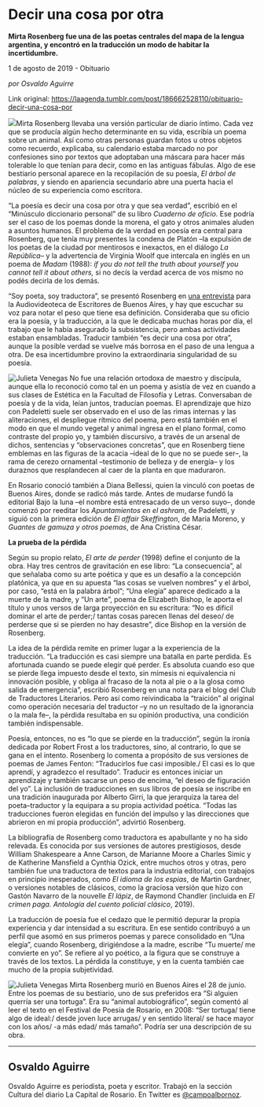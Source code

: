 # Decir una cosa por otra

**Mirta Rosenberg fue una de las poetas centrales del mapa de la lengua argentina, y encontró en la traducción un modo de habitar la incertidumbre.**

1 de agosto de 2019 - Obituario

_por Osvaldo Aguirre_

Link original: https://laagenda.tumblr.com/post/186662528110/obituario-decir-una-cosa-por

![](https://64.media.tumblr.com/ad41d2e6e5a201c6ed6946398f005a8b/fa54c6a348e417a6-c9/s500x750/9f155d7c0506ce406ad4378e1dc76644b3e63566.jpg)Mirta
Rosenberg llevaba una versión particular de diario íntimo. Cada 
vez que se producía algún hecho determinante en su vida, escribía
un poema sobre un animal. Así como otras personas guardan fotos u
otros objetos como recuerdo, explicaba, su calendario estaba marcado
no por confesiones sino por textos que adoptaban una máscara para
hacer más tolerable lo que tenían para decir, como en las antiguas
fábulas. Algo de ese bestiario personal aparece en la recopilación
de su poesía, *El
árbol de palabras*,
y siendo en apariencia secundario abre una puerta hacia el núcleo de
su experiencia como escritora.


“La
poesía es decir una cosa por otra y que sea verdad”, escribió en
el “Minúsculo diccionario personal” de su libro *Cuaderno
de oficio*.
Ese podría ser el caso de los poemas donde la morena, el gato y
otros animales aluden a asuntos humanos. El problema de la verdad en
poesía era central para Rosenberg, que tenía muy presentes la
condena de Platón –la expulsión de los poetas de la ciudad por
mentirosos e inexactos, en el diálogo *La
República–* y la advertencia de Virginia Woolf que intercala en inglés en un
poema de *Madam*
(1988): *if
you do not tell the truth about yourself you cannot tell it about
others,*
si no decís la verdad acerca de vos mismo no podés decirla de los
demás. 



“Soy
poeta, soy traductora”, se presentó Rosenberg en [una entrevista](https://www.youtube.com/watch?v=YHEPsHYWEg4)
para la Audiovideoteca de Escritores de Buenos Aires, y hay que escuchar su voz para notar el peso que tiene esa
definición. Consideraba que su oficio era la poesía, y la
traducción, a la que le dedicaba muchas horas por día, el trabajo
que le había asegurado la subsistencia, pero ambas actividades
estaban ensambladas. Traducir también “es decir una cosa por
otra”, aunque la posible verdad se vuelve más borrosa en el paso
de una lengua a otra. De esa incertidumbre provino la extraordinaria
singularidad de su poesía.

![Julieta Venegas](https://64.media.tumblr.com/42e50deb9f712b36389baf041a7ec06b/fa54c6a348e417a6-c5/s250x400/476159703c0b458f80902e92b5ea198d359bd7fc.jpg)
No
fue una relación ortodoxa de maestro y discípula, aunque ella lo
reconoció como tal en un poema y asistía de vez en cuando a sus
clases de Estética en la Facultad de Filosofía y Letras.
Conversaban de poesía y de la vida, leían juntos, traducían
poemas. El aprendizaje que hizo con Padeletti suele ser observado en
el uso de las rimas internas y las aliteraciones, el despliegue
rítmico del poema, pero está también en el modo en que el mundo
vegetal y animal ingresa en el plano formal, como contraste del
propio yo, y también discursivo, a través de un arsenal de dichos,
sentencias y “observaciones concretas”, que en Rosenberg tiene
emblemas en las figuras de la acacia –ideal de lo que no se puede
ser–, la rama de cerezo ornamental –testimonio de belleza y de
energía– y los duraznos que resplandecen al caer de la planta en que
maduraron.


En
Rosario conoció también a Diana Bellessi, quien la vinculó con
poetas de Buenos Aires, donde se radicó más tarde. Antes de mudarse
fundó la editorial Bajo la luna –el nombre está entresacado de un
verso suyo–, donde comenzó por reeditar los *Apuntamientos
en el ashram*,
de Padeletti, y siguió con la primera edición de *El
affair Skeffington*,
de María Moreno, y *Guantes
de gamuza y otros poemas*,
de Ana Cristina César.

**La
prueba de la pérdida**


Según
su propio relato, *El
arte de perder*
(1998) define el conjunto de la obra. Hay tres centros de gravitación
en ese libro: “La consecuencia”, al que señalaba como su arte
poética y que es un desafío a la concepción platónica, ya que en
su apuesta “las cosas se vuelven nombres” y el árbol, por caso,
“está en la palabra árbol”; “Una elegía” aparece dedicado
a la muerte de la madre, y “Un arte”, poema de Elizabeth Bishop,
le aporta el título y unos versos de larga proyección en su
escritura: “No es difícil dominar el arte de perder;/ tantas cosas
parecen llenas del deseo/ de perderse que si se pierden no hay
desastre”, dice Bishop en la versión de Rosenberg.


La
idea de la pérdida remite en primer lugar a la experiencia de la
traducción. “La
traducción es casi siempre una batalla en parte perdida. Es
afortunada cuando se puede elegir qué perder. Es absoluta cuando eso
que se pierde llega impuesto desde el texto, sin mímesis ni
equivalencia ni innovación posible, y obliga al fracaso de la nota
al pie o a la glosa como salida de emergencia”, escribió Rosenberg
en una nota para el blog del Club de Traductores Literarios. Pero así
como reivindicaba la “traición” al original como operación
necesaria del traductor –y no un resultado de la ignorancia o la mala
fe–, la pérdida resultaba en su opinión productiva, una condición
también indispensable.



Poesía,
entonces, no es “lo que se pierde en la traducción”, según la
ironía dedicada por Robert Frost a los traductores, sino, al
contrario, lo que se gana en el intento. Rosenberg lo comenta a
propósito de sus versiones de poemas de James Fenton: “Traducirlos
fue casi imposible./ El casi es lo que aprendí, y agradezco el
resultado”. Traducir es entonces iniciar un aprendizaje y también
sacarse un peso de encima, “el deseo de figuración del yo”. La
inclusión de traducciones en sus libros de poesía se inscribe en
una tradición inaugurada por Alberto Girri, la que jerarquiza la
tarea del poeta–traductor y la equipara a su propia actividad
poética. “Todas
las traducciones fueron elegidas en función del impulso y las
direcciones que abrieron en mi propia producción”, advirtió
Rosenberg.


La
bibliografía de Rosenberg como traductora es apabullante y no ha
sido relevada. Es conocida por sus versiones de autores prestigiosos,
desde William Shakespeare a Anne Carson, de Marianne Moore a Charles
Simic y de Katherine Mansfield a Cynthia Ozick, entre muchos otros y
otras, pero también fue una traductora de textos para la industria
editorial, con trabajos en principio inesperados, como *El
idioma de los espías*,
de Martin Gardner, o versiones notables de clásicos, como la
graciosa versión que hizo con Gastón Navarro de la nouvelle *El
lápiz*,
de Raymond Chandler (incluida en *El
crimen paga. Antología del cuento policial clásico*,
2019).


La
traducción de poesía fue el cedazo que le permitió depurar la
propia experiencia y dar intensidad a su escritura. En ese sentido
contribuyó a un perfil que asomó en sus primeros poemas y parece
consolidado en “Una elegía”, cuando Rosenberg, dirigiéndose a
la madre, escribe “Tu muerte/ me convierte en yo”. Se refiere al
yo poético, a la figura que se construye a través de los textos. La
pérdida la constituye, y en la cuenta también cae mucho de la
propia subjetividad.

![Julieta Venegas](https://64.media.tumblr.com/a00be2dc2155588108522d0a3445165f/fa54c6a348e417a6-62/s250x400/eb9a68d6fe7f2f7f2340c7ff5defd4afd1c8f094.jpg)
Mirta
Rosenberg murió en Buenos Aires el 28 de junio. Entre los poemas de
su bestiario, uno de sus preferidos era “Si alguien querría ser
una tortuga”. Era su “animal autobiográfico”, según comentó
al leer el texto en el Festival de Poesía de Rosario, en 2008: “Ser
tortuga/ tiene algo de ideal:/ desde joven luce arrugas/ y en sentido
literal/ se hace mayor con los años/ -a más edad/ más tamaño”.
Podría ser una descripción de su obra.



---

Osvaldo Aguirre
---------------

 Osvaldo Aguirre es periodista, poeta y escritor. Trabajó en la sección Cultura del diario La Capital de Rosario. En Twitter es [@campoalbornoz](https://twitter.com/campoalbornoz). 

